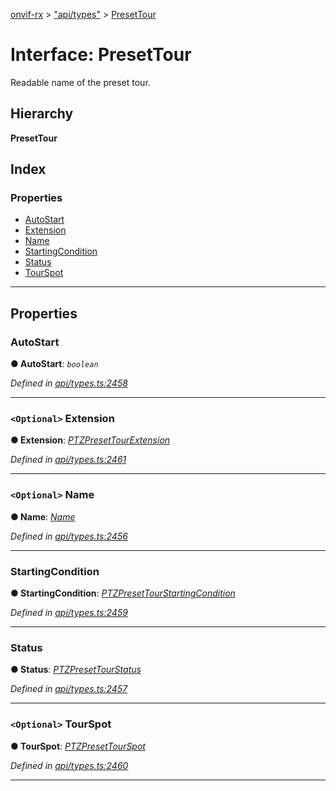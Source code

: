 [onvif-rx](../README.md) > ["api/types"](../modules/_api_types_.md) > [PresetTour](../interfaces/_api_types_.presettour.md)

# Interface: PresetTour

Readable name of the preset tour.

## Hierarchy

**PresetTour**

## Index

### Properties

* [AutoStart](_api_types_.presettour.md#autostart)
* [Extension](_api_types_.presettour.md#extension)
* [Name](_api_types_.presettour.md#name)
* [StartingCondition](_api_types_.presettour.md#startingcondition)
* [Status](_api_types_.presettour.md#status)
* [TourSpot](_api_types_.presettour.md#tourspot)

---

## Properties

<a id="autostart"></a>

###  AutoStart

**● AutoStart**: *`boolean`*

*Defined in [api/types.ts:2458](https://github.com/patrickmichalina/onvif-rx/blob/f117e44/src/api/types.ts#L2458)*

___
<a id="extension"></a>

### `<Optional>` Extension

**● Extension**: *[PTZPresetTourExtension](_api_types_.ptzpresettourextension.md)*

*Defined in [api/types.ts:2461](https://github.com/patrickmichalina/onvif-rx/blob/f117e44/src/api/types.ts#L2461)*

___
<a id="name"></a>

### `<Optional>` Name

**● Name**: *[Name](_api_types_.presettour.md#name)*

*Defined in [api/types.ts:2456](https://github.com/patrickmichalina/onvif-rx/blob/f117e44/src/api/types.ts#L2456)*

___
<a id="startingcondition"></a>

###  StartingCondition

**● StartingCondition**: *[PTZPresetTourStartingCondition](_api_types_.ptzpresettourstartingcondition.md)*

*Defined in [api/types.ts:2459](https://github.com/patrickmichalina/onvif-rx/blob/f117e44/src/api/types.ts#L2459)*

___
<a id="status"></a>

###  Status

**● Status**: *[PTZPresetTourStatus](_api_types_.ptzpresettourstatus.md)*

*Defined in [api/types.ts:2457](https://github.com/patrickmichalina/onvif-rx/blob/f117e44/src/api/types.ts#L2457)*

___
<a id="tourspot"></a>

### `<Optional>` TourSpot

**● TourSpot**: *[PTZPresetTourSpot](_api_types_.ptzpresettourspot.md)*

*Defined in [api/types.ts:2460](https://github.com/patrickmichalina/onvif-rx/blob/f117e44/src/api/types.ts#L2460)*

___

